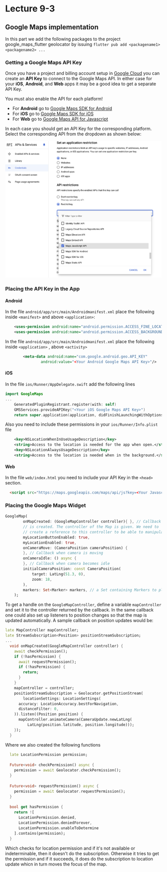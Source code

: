 
# Lecture 9-3 

## Google Maps implementation

In this part we add the following packages to the project
    google_maps_flutter
    geolocator
by issuing `flutter pub add <packagename1> <packagename2> ...`

### Getting a Google Maps API Key

Once you have a project and billing account setup in [Google Cloud](https://cloud.google.com/) you can create an **API Key** to connect to the Google Maps API. In either case for your **iOS**, **Android**, and **Web** apps it may be a good idea to get a separate API Key.

You must also enable the API for each platform!

- For **Android** go to [Google Maps SDK for Android](https://developers.google.com/maps/documentation/android-sdk/get-api-key)
- For **iOS** go to [Google Maps SDK for iOS](https://developers.google.com/maps/documentation/ios-sdk/get-api-key)
- For **Web** go to [Google Maps API for Javascript](https://developers.google.com/maps/documentation/javascript/get-api-key)

In each case you should get an API Key for the corresponding platform. Select the corresponding API from the dropdown as shown below:

![API Key Selection](assets/images/MapsApiKeys.png)

### Placing the API Key in the App

#### Android

In the file `android/app/src/main/Androidmanifest.xml` place the following inside `<manifest>` and above `<application>`:
```xml
    <uses-permission android:name="android.permission.ACCESS_FINE_LOCATION" />
    <uses-permission android:name="android.permission.ACCESS_BACKGROUND_LOCATION" />
```
In the file `android/app/src/main/Androidmanifest.xml` place the following inside `<application>` , above  `<activity>`

```xml
        <meta-data android:name="com.google.android.geo.API_KEY"
                android:value="<Your Android Google Maps API Key>"/>
```

#### iOS

In the file `ios/Runner/AppDelegate.swift` add the following lines
```swift
import GoogleMaps
...
    GeneratedPluginRegistrant.register(with: self)
    GMSServices.provideAPIKey("<Your iOS Google Maps API Key>")
    return super.application(application, didFinishLaunchingWithOptions: launchOptions)
```

Also you need to include these permissions in your `ios/Runner/Info.plist` file
```xml
	<key>NSLocationWhenInUseUsageDescription</key>
	<string>Access to the location is needed for the app when open.</string>
	<key>NSLocationAlwaysUsageDescription</key>
	<string>Access to the location is needed when in the background.</string>
```

#### Web

In the file `web/index.html` you need to include your API Key in the `<head>` section.
```html
  <script src="https://maps.googleapis.com/maps/api/js?key=<Your Javascript Google Maps API Key>"></script>
```

### Placing the Google Maps Widget

```dart
GoogleMap(
        onMapCreated: (GoogleMapController controller){ }, // Callback issued when Map
        // is created. The controller of the Map is given. We need to
        // create a reference to this controller to be able to manipulate the map
        myLocationButtonEnabled: true,
        myLocationEnabled: true,
        onCameraMove: (CameraPosition cameraPosition) {
        }, // Callback when camera is moving
        onCameraIdle: () async {
        }, // Callback when camera becomes idle
        initialCameraPosition: const CameraPosition(
            target: LatLng(51.3, 0),
            zoom: 18,
        ),
        markers: Set<Marker> markers, // a Set containing Markers to place on the Map
    );
```

To get a handle on the `GoogleMapController`, define a variable `mapController` and set it to the 
controller returned by the callback. In the same callback one could also set up listeners to position changes
so that the map is updated automatically. A sample callback on position updates would be:
```dart
late MapController mapController;
late StreamSubscription<Position> positionStreamSubscription;
...
  void onMapCreated(GoogleMapController controller) {
    await checkPermission();
    if (!hasPermission) {
      await requestPermission();
      if (!hasPermission) {
        return;
      }
    }
    mapController = controller;
    positionStreamSubscription = Geolocator.getPositionStream(
        locationSettings: LocationSettings(
      accuracy: LocationAccuracy.bestForNavigation,
      distanceFilter: 0,
    )).listen((Position position) {
      mapController.animateCamera(CameraUpdate.newLatLng(
          LatLng(position.latitude, position.longitude)));
    });
  }
```

Where we also created the following functions
```dart
  late LocationPermission permission;

  Future<void> checkPermission() async {
    permission = await Geolocator.checkPermission();
  }

  Future<void> requestPermission() async {
    permission = await Geolocator.requestPermission();
  }

  bool get hasPermission {
    return ![
      LocationPermission.denied,
      LocationPermission.deniedForever,
      LocationPermission.unableToDetermine
    ].contains(permission);
  }
```
Which checks for location permission and if it's not available or indeterminable, then it doesn't do the subscription. Otherwise it tries to get the permission and if it succeeds, it does do the subscription to 
location update whicn in turn moves the focus of the map.



